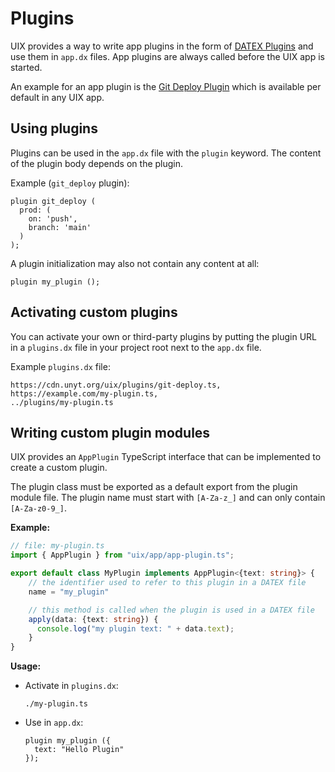 # Plugins

UIX provides a way to write app plugins in the form of [DATEX Plugins](https://github.com/unyt-org/datex-specification)
and use them in `app.dx` files.
App plugins are always called before the UIX app is started.

An example for an app plugin is the [Git Deploy Plugin](https://cdn.unyt.org/uix/plugins/git-deploy.ts) which is available per
default in any UIX app.

## Using plugins

Plugins can be used in the `app.dx` file with the `plugin` keyword.
The content of the plugin body depends on the plugin.

Example (`git_deploy` plugin):
```dx
plugin git_deploy (
  prod: (
    on: 'push',
    branch: 'main'
  )
);
```

A plugin initialization may also not contain any content at all:
```dx
plugin my_plugin ();
```

## Activating custom plugins

You can activate your own or third-party plugins by putting the plugin URL in a `plugins.dx` file in your project root 
next to the `app.dx` file.

Example `plugins.dx` file:

```dx
https://cdn.unyt.org/uix/plugins/git-deploy.ts,
https://example.com/my-plugin.ts,
../plugins/my-plugin.ts
```

## Writing custom plugin modules

UIX provides an `AppPlugin` TypeScript interface that can be implemented
to create a custom plugin.

The plugin class must be exported as a default export from the plugin module file.
The plugin name must start with `[A-Za-z_]` and can only contain `[A-Za-z0-9_]`.

**Example:**

```ts
// file: my-plugin.ts
import { AppPlugin } from "uix/app/app-plugin.ts";

export default class MyPlugin implements AppPlugin<{text: string}> {
    // the identifier used to refer to this plugin in a DATEX file 
    name = "my_plugin"

    // this method is called when the plugin is used in a DATEX file
    apply(data: {text: string}) {
      console.log("my plugin text: " + data.text);
    }
}
```

**Usage:**

* Activate in `plugins.dx`:
  ```dx
  ./my-plugin.ts 
  ```

* Use in `app.dx`:
  ```dx
  plugin my_plugin ({
    text: "Hello Plugin"
  });
  ```
